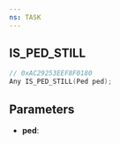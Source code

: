 ```yaml
---
ns: TASK
---
```

## IS_PED_STILL

```c
// 0xAC29253EEF8F0180
Any IS_PED_STILL(Ped ped);
```

## Parameters
* **ped**:
